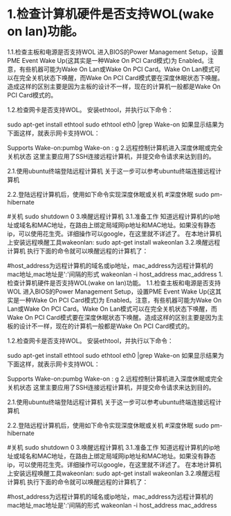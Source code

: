 
# 1.检查计算机硬件是否支持WOL(wake on lan)功能。

1.1.检查主板和电源是否支持WOL
进入BIOS的Power Management Setup，设置PME Event Wake Up(这其实是一种Wake On PCI Card模式)为 Enabled。注意，有些机器可能为Wake On Lan或Wake On PCI Card。Wake On Lan模式可以在完全关机状态下唤醒，而Wake On PCI Card模式要在深度休眠状态下唤醒。造成这样的区别主要是因为主板的设计不一样，现在的计算机一般都是Wake On PCI Card模式的。

1.2.检查网卡是否支持WOL。
安装ethtool，并执行以下命令：

sudo apt-get install ethtool
sudo ethtool eth0 |grep Wake-on
如果显示结果为下面这样，就表示网卡支持WOL：

Supports Wake-on:pumbg
Wake-on : g
2.远程控制计算机进入深度休眠或完全关机状态
这里主要应用了SSH连接远程计算机，并提交命令请求来达到目的。

2.1.使用ubuntu终端登陆远程计算机
关于这一步可以参考ubuntu终端连接远程计算机

2.2.登陆远程计算机后，使用如下命令实现深度休眠或关机
#深度休眠
sudo pm-hibernate

#关机
sudo shutdown 0
3.唤醒远程计算机
3.1.准备工作
知道远程计算机的ip地址或域名和MAC地址，在路由上绑定局域网ip地址和MAC地址。如果没有静态ip，可以使用花生壳。详细操作可以google，在这里就不详述了。
在本地计算机上安装远程唤醒工具wakeonlan:
sudo apt-get install wakeonlan
3.2.唤醒远程计算机
执行下面的命令就可以唤醒远程的计算机了：

#host_address为远程计算机的域名或ip地址，mac_address为远程计算机的mac地址,mac地址是':'间隔的形式
wakeonlan -i host_address mac_address
1.检查计算机硬件是否支持WOL(wake on lan)功能。
1.1.检查主板和电源是否支持WOL
进入BIOS的Power Management Setup，设置PME Event Wake Up(这其实是一种Wake On PCI Card模式)为 Enabled。注意，有些机器可能为Wake On Lan或Wake On PCI Card。Wake On Lan模式可以在完全关机状态下唤醒，而Wake On PCI Card模式要在深度休眠状态下唤醒。造成这样的区别主要是因为主板的设计不一样，现在的计算机一般都是Wake On PCI Card模式的。

1.2.检查网卡是否支持WOL。
安装ethtool，并执行以下命令：

sudo apt-get install ethtool
sudo ethtool eth0 |grep Wake-on
如果显示结果为下面这样，就表示网卡支持WOL：

Supports Wake-on:pumbg
Wake-on : g
2.远程控制计算机进入深度休眠或完全关机状态
这里主要应用了SSH连接远程计算机，并提交命令请求来达到目的。

2.1.使用ubuntu终端登陆远程计算机
关于这一步可以参考ubuntu终端连接远程计算机

2.2.登陆远程计算机后，使用如下命令实现深度休眠或关机
#深度休眠
sudo pm-hibernate

#关机
sudo shutdown 0
3.唤醒远程计算机
3.1.准备工作
知道远程计算机的ip地址或域名和MAC地址，在路由上绑定局域网ip地址和MAC地址。如果没有静态ip，可以使用花生壳。详细操作可以google，在这里就不详述了。
在本地计算机上安装远程唤醒工具wakeonlan:
sudo apt-get install wakeonlan
3.2.唤醒远程计算机
执行下面的命令就可以唤醒远程的计算机了：

#host_address为远程计算机的域名或ip地址，mac_address为远程计算机的mac地址,mac地址是':'间隔的形式
wakeonlan -i host_address mac_address
